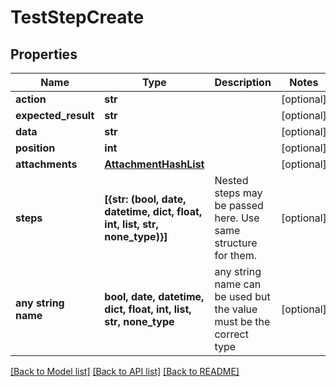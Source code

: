 # TestStepCreate


## Properties
Name | Type | Description | Notes
------------ | ------------- | ------------- | -------------
**action** | **str** |  | [optional] 
**expected_result** | **str** |  | [optional] 
**data** | **str** |  | [optional] 
**position** | **int** |  | [optional] 
**attachments** | [**AttachmentHashList**](AttachmentHashList.md) |  | [optional] 
**steps** | **[{str: (bool, date, datetime, dict, float, int, list, str, none_type)}]** | Nested steps may be passed here. Use same structure for them. | [optional] 
**any string name** | **bool, date, datetime, dict, float, int, list, str, none_type** | any string name can be used but the value must be the correct type | [optional]

[[Back to Model list]](../README.md#documentation-for-models) [[Back to API list]](../README.md#documentation-for-api-endpoints) [[Back to README]](../README.md)


